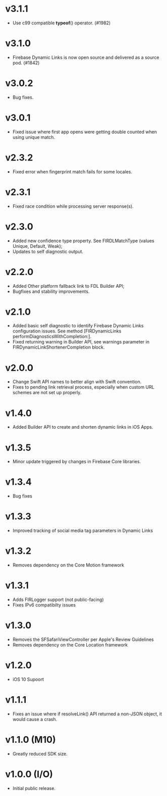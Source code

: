 # v3.1.1
- Use c99 compatible __typeof__() operator. (#1982)

# v3.1.0
- Firebase Dynamic Links is now open source and delivered as a source pod. (#1842)

# v3.0.2
- Bug fixes.

# v3.0.1
- Fixed issue where first app opens were getting double counted when using unique match.

# v2.3.2
- Fixed error when fingerprint match fails for some locales.

# v2.3.1
- Fixed race condition while processing server response(s).

# v2.3.0
- Added new confidence type property. See FIRDLMatchType (values Unique, Default, Weak);
- Updates to self diagnostic output.

# v2.2.0
- Added Other platform fallback link to FDL Builder API;
- Bugfixes and stability improvements.

# v2.1.0
- Added basic self diagnostic to identify Firebase Dynamic Links configuration issues. See method
    [FIRDynamicLinks performDiagnosticsWithCompletion:].
- Fixed returning warning in Builder API, see warnings parameter in
    FIRDynamicLinkShortenerCompletion block.

# v2.0.0
- Change Swift API names to better align with Swift convention.
- Fixes to pending link retrieval process, especially when custom URL schemes are not
  set up properly.

# v1.4.0
- Added Builder API to create and shorten dynamic links in iOS Apps.

# v1.3.5
- Minor update triggered by changes in Firebase Core libraries.

# v1.3.4
- Bug fixes

# v1.3.3
- Improved tracking of social media tag parameters in Dynamic Links

# v1.3.2
- Removes dependency on the Core Motion framework

# v1.3.1
- Adds FIRLogger support (not public-facing)
- Fixes IPv6 compatibilty issues

# v1.3.0
- Removes the SFSafariViewController per Apple's Review Guidelines
- Removes dependency on the Core Location framework

# v1.2.0
- iOS 10 Supoort

# v1.1.1
- Fixes an issue where if resolveLink() API returned a non-JSON object, it
  would cause a crash.

# v1.1.0 (M10)
- Greatly reduced SDK size.

# v1.0.0 (I/O)
- Initial public release.
